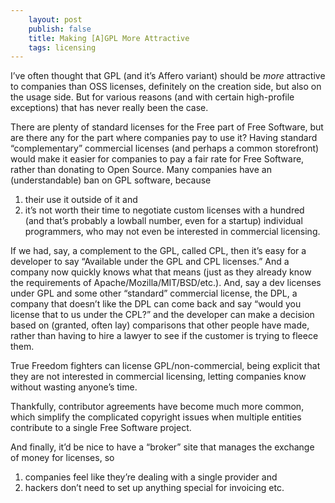 ```yaml
---
    layout: post
    publish: false
    title: Making [A]GPL More Attractive
    tags: licensing
---
```


I’ve often thought that GPL (and it’s Affero variant) should be _more_ attractive to companies than OSS licenses, definitely on the creation side, but also on the usage side. But for various reasons (and with certain high-profile exceptions) that has never really been the case.

There are plenty of standard licenses for the Free part of Free Software, but are there any for the part where companies pay to use it? Having standard “complementary” commercial licenses (and perhaps a common storefront) would make it easier for companies to pay a fair rate for Free Software, rather than donating to Open Source. Many companies have an (understandable) ban on GPL software, because

1. their use it outside of it and
2. it’s not worth their time to negotiate custom licenses with a hundred (and that’s probably a lowball number, even for a startup) individual programmers, who may not even be interested in commercial licensing.

If we had, say, a complement to the GPL, called CPL, then it’s easy for a developer to say “Available under the GPL and CPL licenses.” And a company now quickly knows what that means (just as they already know the requirements of Apache/Mozilla/MIT/BSD/etc.). And, say a dev licenses under GPL and some other “standard” commercial license, the DPL, a company that doesn’t like the DPL can come back and say “would you license that to us under the CPL?” and the developer can make a decision based on (granted, often lay) comparisons that other people have made, rather than having to hire a lawyer to see if the customer is trying to fleece them.

True Freedom fighters can license GPL/non-commercial, being explicit that they are not interested in commercial licensing, letting companies know without wasting anyone’s time.

Thankfully, contributor agreements have become much more common, which simplify the complicated copyright issues when multiple entities contribute to a single Free Software project.

And finally, it’d be nice to have a “broker” site that manages the exchange of money for licenses, so

1. companies feel like they’re dealing with a single provider and
2. hackers don’t need to set up anything special for invoicing etc.
